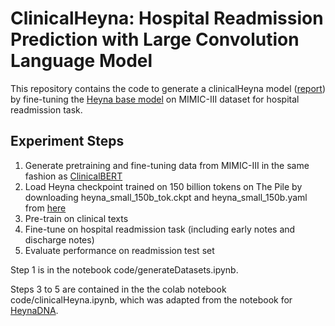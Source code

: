 # ClinicalHeyna: Hospital Readmission Prediction with Large Convolution Language Model

This repository contains the code to generate a clinicalHeyna model ([report](tmp_link)) by fine-tuning the [Heyna base model](https://arxiv.org/abs/2302.10866) on MIMIC-III dataset for hospital readmission task.

## Experiment Steps
1. Generate pretraining and fine-tuning data from  MIMIC-III in the same fashion as [ClinicalBERT](https://arxiv.org/abs/1904.05342)
2. Load Heyna checkpoint trained on 150 billion tokens on The Pile by downloading heyna_small_150b_tok.ckpt and heyna_small_150b.yaml from [here](https://github.com/HazyResearch/safari)
3. Pre-train on clinical texts
4. Fine-tune on hospital readmission task (including early notes and discharge notes)
5. Evaluate performance on readmission test set

Step 1 is in the notebook code/generateDatasets.ipynb. 

Steps 3 to 5 are contained in the the colab notebook code/clinicalHeyna.ipynb, which was adapted from the notebook for [HeynaDNA](https://github.com/HazyResearch/hyena-dna).
